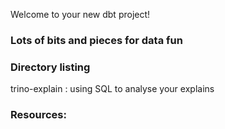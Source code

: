 Welcome to your new dbt project!

### Lots of bits and pieces for data fun

### Directory listing
trino-explain : using SQL to analyse your explains


### Resources:
